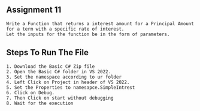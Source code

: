## Assignment 11
    Write a Function that returns a interest amount for a Principal Amount for a term with a specific rate of interest.
    Let the inputs for the function be in the form of parameters.
    
## Steps To Run The File
    1. Download the Basic C# Zip file
    2. Open the Basic C# folder in VS 2022.
    3. Set the namespace according to ur folder
    4. Left Click on Project in header of VS 2022.
    5. Set the Properties to namesapce.SimpleIntrest
    6. Click on Debug.
    7. Then Click on start without debugging
    8. Wait for the execution 
 
